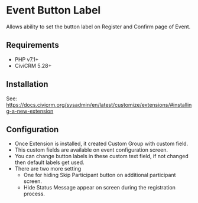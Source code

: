 # Event Button Label

Allows ability to set the button label on Register and Confirm page of Event.

## Requirements

* PHP v7.1+
* CiviCRM 5.28+

## Installation

See: https://docs.civicrm.org/sysadmin/en/latest/customize/extensions/#installing-a-new-extension



## Configuration
* Once Extension is installed, it created Custom Group with custom field.
* This custom fields are available on event configuration screen.
* You can change button labels in these custom text field, if not changed then default labels get used.
* There are two more setting
   * One for hiding Skip Participant button on additional participant screen.
   * Hide Status Message appear on screen during the registration process.


